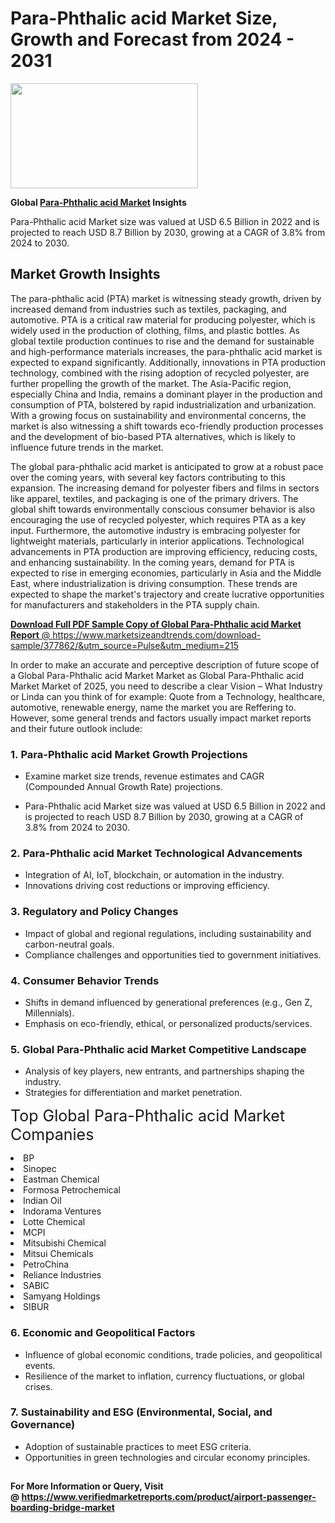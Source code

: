 <H1>Para-Phthalic acid Market Size, Growth and Forecast from 2024 - 2031</H1><img class="aligncenter size-medium wp-image-584254" src="https://thirdeyenews.in/wp-content/uploads/2024/09/Global-Market-Research-300x168.jpeg" alt="" width="300" height="168" /><p><strong>Global&nbsp;<a href="https://www.marketsizeandtrends.com/download-sample/377862/&amp;utm_source=Pulse&amp;utm_medium=215">Para-Phthalic acid Market</a> Insights</strong></p><p>Para-Phthalic acid Market size was valued at USD 6.5 Billion in 2022 and is projected to reach USD 8.7 Billion by 2030, growing at a CAGR of 3.8% from 2024 to 2030.</p><p><h2>Market Growth Insights</h2> <p>The para-phthalic acid (PTA) market is witnessing steady growth, driven by increased demand from industries such as textiles, packaging, and automotive. PTA is a critical raw material for producing polyester, which is widely used in the production of clothing, films, and plastic bottles. As global textile production continues to rise and the demand for sustainable and high-performance materials increases, the para-phthalic acid market is expected to expand significantly. Additionally, innovations in PTA production technology, combined with the rising adoption of recycled polyester, are further propelling the growth of the market. The Asia-Pacific region, especially China and India, remains a dominant player in the production and consumption of PTA, bolstered by rapid industrialization and urbanization. With a growing focus on sustainability and environmental concerns, the market is also witnessing a shift towards eco-friendly production processes and the development of bio-based PTA alternatives, which is likely to influence future trends in the market.</p> <p><a href="#"></a></p> <p>The global para-phthalic acid market is anticipated to grow at a robust pace over the coming years, with several key factors contributing to this expansion. The increasing demand for polyester fibers and films in sectors like apparel, textiles, and packaging is one of the primary drivers. The global shift towards environmentally conscious consumer behavior is also encouraging the use of recycled polyester, which requires PTA as a key input. Furthermore, the automotive industry is embracing polyester for lightweight materials, particularly in interior applications. Technological advancements in PTA production are improving efficiency, reducing costs, and enhancing sustainability. In the coming years, demand for PTA is expected to rise in emerging economies, particularly in Asia and the Middle East, where industrialization is driving consumption. These trends are expected to shape the market's trajectory and create lucrative opportunities for manufacturers and stakeholders in the PTA supply chain.</p> <p><a href="#"></p><p><span class=""><strong>Download Full PDF Sample Copy of Global Para-Phthalic acid Market Report</strong> @ <a href="https://www.marketsizeandtrends.com/download-sample/377862/&amp;utm_source=Pulse&amp;utm_medium=215" target="_blank">https://www.marketsizeandtrends.com/download-sample/377862/&amp;utm_source=Pulse&amp;utm_medium=215</a></span></p><p>In order to make an accurate and perceptive description of future scope of a Global&nbsp;Para-Phthalic acid Market Market as Global&nbsp;Para-Phthalic acid Market Market of 2025, you need to describe a clear Vision &ndash; What Industry or Linda can you think of for example: Quote from a Technology, healthcare, automotive, renewable energy, name the market you are Reffering to. However, some general trends and factors usually impact market reports and their future outlook include:</p><h3>1.&nbsp;<strong>Para-Phthalic acid Market Growth Projections</strong></h3><ul><li>Examine market size trends, revenue estimates and CAGR (Compounded Annual Growth Rate) projections.</li><li><p>Para-Phthalic acid Market size was valued at USD 6.5 Billion in 2022 and is projected to reach USD 8.7 Billion by 2030, growing at a CAGR of 3.8% from 2024 to 2030.</p></li></ul><h3>2.&nbsp;<strong>Para-Phthalic acid Market Technological Advancements</strong></h3><ul><li>Integration of AI, IoT, blockchain, or automation in the industry.</li><li>Innovations driving cost reductions or improving efficiency.</li></ul><h3>3.&nbsp;<strong>Regulatory and Policy Changes</strong></h3><ul><li>Impact of global and regional regulations, including sustainability and carbon-neutral goals.</li><li>Compliance challenges and opportunities tied to government initiatives.</li></ul><h3>4.&nbsp;<strong>Consumer Behavior Trends</strong></h3><ul><li>Shifts in demand influenced by generational preferences (e.g., Gen Z, Millennials).</li><li>Emphasis on eco-friendly, ethical, or personalized products/services.</li></ul><h3>5.&nbsp;<strong>Global Para-Phthalic acid Market Competitive Landscape</strong></h3><ul><li>Analysis of key players, new entrants, and partnerships shaping the industry.</li><li>Strategies for differentiation and market penetration.</li></ul><p data-pm-slice="1 1 []"><span style="color: inherit; font-family: inherit; font-size: 25px;">Top Global Para-Phthalic acid Market Companies</span></p><div class="" data-test-id=""><p><li>BP</li><li> Sinopec</li><li> Eastman Chemical</li><li> Formosa Petrochemical</li><li> Indian Oil</li><li> Indorama Ventures</li><li> Lotte Chemical</li><li> MCPI</li><li> Mitsubishi Chemical</li><li> Mitsui Chemicals</li><li> PetroChina</li><li> Reliance Industries</li><li> SABIC</li><li> Samyang Holdings</li><li> SIBUR</li></p></div><h3>6.&nbsp;<strong>Economic and Geopolitical Factors</strong></h3><ul><li>Influence of global economic conditions, trade policies, and geopolitical events.</li><li>Resilience of the market to inflation, currency fluctuations, or global crises.</li></ul><h3>7.&nbsp;<strong>Sustainability and ESG (Environmental, Social, and Governance)</strong></h3><ul><li>Adoption of sustainable practices to meet ESG criteria.</li><li>Opportunities in green technologies and circular economy principles.</li></ul><h2><strong style="font-size: 14px;">For More Information or Query, Visit @&nbsp;</strong><a style="background-color: #ffffff; font-size: 14px;" href="https://www.marketsizeandtrends.com/report/para-phthalic-acid-market/" target="_blank">https://www.verifiedmarketreports.com/product/airport-passenger-boarding-bridge-market</a></h2>
